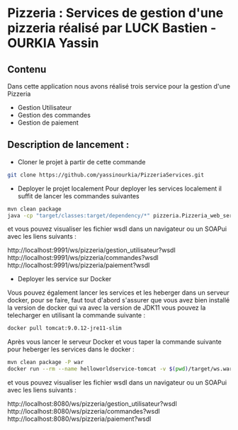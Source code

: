 # Pizzeria : Services de gestion d'une pizzeria réalisé par LUCK Bastien - OURKIA Yassin


## Contenu
Dans cette application nous avons réalisé trois service pour la gestion d'une Pizzeria
* Gestion Utilisateur
* Gestion des commandes
* Gestion de paiement 

## Description de lancement : 

* Cloner le projet à partir de cette commande 

```bash
git clone https://github.com/yassinourkia/PizzeriaServices.git
```

* Deployer le projet localement 
Pour deployer les services localement il suffit de lancer les commandes suivantes

```bash
mvn clean package
java -cp "target/classes:target/dependency/*" pizzeria.Pizzeria_web_service_publisher
```
et vous pouvez visualiser les fichier wsdl dans un navigateur ou un SOAPui avec les liens suivants :

http://localhost:9991/ws/pizzeria/gestion_utilisateur?wsdl
http://localhost:9991/ws/pizzeria/commandes?wsdl
http://localhost:9991/ws/pizzeria/paiement?wsdl


* Deployer les service sur Docker

Vous pouvez également lancer les services et les heberger dans un serveur docker, pour se faire, faut tout d'abord s'assurer que vous avez bien installé la version de docker qui va avec la version de JDK11
vous pouvez la telecharger en utilisant la commande suivante :

```bash
docker pull tomcat:9.0.12-jre11-slim
```

Après vous lancer le serveur Docker et vous taper la commande suivante pour heberger les services dans le docker :

```bash
mvn clean package -P war
docker run --rm --name helloworldservice-tomcat -v $(pwd)/target/ws.war:/usr/local/tomcat/webapps/ws.war -it -p 8080:8080 tomcat:9.0.12-jre11-slim
```

et vous pouvez visualiser les fichier wsdl dans un navigateur ou un SOAPui avec les liens suivants :

http://localhost:8080/ws/pizzeria/gestion_utilisateur?wsdl
http://localhost:8080/ws/pizzeria/commandes?wsdl
http://localhost:8080/ws/pizzeria/paiement?wsdl

